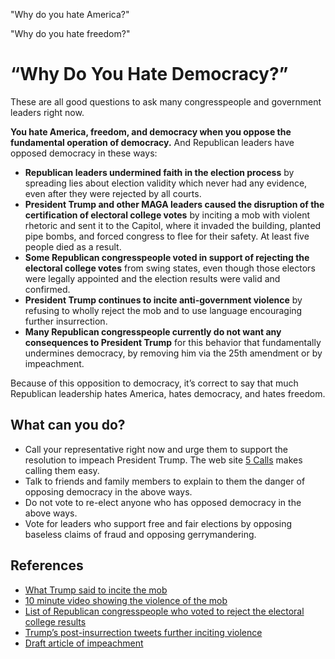 "Why do you hate America?"

"Why do you hate freedom?"

# “Why Do You Hate Democracy?”

These are all good questions to ask many congresspeople and government leaders right now.

**You hate America, freedom, and democracy when you oppose the fundamental operation of democracy.** And Republican leaders have opposed democracy in these ways:

- **Republican leaders undermined faith in the election process** by spreading lies about election validity which never had any evidence, even after they were rejected by all courts.
- **President Trump and other MAGA leaders caused the disruption of the certification of electoral college votes** by inciting a mob with violent rhetoric and sent it to the Capitol, where it invaded the building, planted pipe bombs, and forced congress to flee for their safety. At least five people died as a result.
- **Some Republican congresspeople voted in support of rejecting the electoral college votes** from swing states, even though those electors were legally appointed and the election results were valid and confirmed.
- **President Trump continues to incite anti-government violence** by refusing to wholly reject the mob and to use language encouraging further insurrection.
- **Many Republican congresspeople currently do not want any consequences to President Trump** for this behavior that fundamentally undermines democracy, by removing him via the 25th amendment or by impeachment.

Because of this opposition to democracy, it’s correct to say that much Republican leadership hates America, hates democracy, and hates freedom.

## What can you do?

- Call your representative right now and urge them to support the resolution to impeach President Trump. The web site [5 Calls](https://5calls.org/issue/impeach-trump-coup-insurrection) makes calling them easy.
- Talk to friends and family members to explain to them the danger of opposing democracy in the above ways.
- Do not vote to re-elect anyone who has opposed democracy in the above ways.
- Vote for leaders who support free and fair elections by opposing baseless claims of fraud and opposing gerrymandering.

## References

- [What Trump said to incite the mob](https://talkingpointsmemo.com/news/heres-what-trump-said-right-before-his-supporters-stormed-the-capitol)
- [10 minute video showing the violence of the mob](https://www.msnbc.com/all-in/watch/chris-99178053752)
- [List of Republican congresspeople who voted to reject the electoral college results](https://www.theguardian.com/us-news/2021/jan/07/list-republicans-voted-to-reject-election-results)
- [Trump’s post-insurrection tweets further inciting violence](https://www.cnn.com/2021/01/08/tech/trump-twitter-ban/index.html)
- [Draft article of impeachment](https://twitter.com/NBCNews/status/1347651887764557826)
